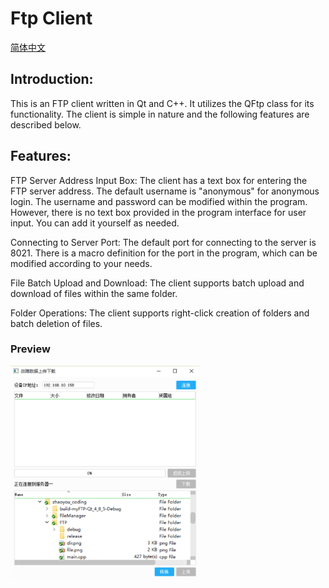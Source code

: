 # Ftp Client
[简体中文](README_CN.md)
## Introduction:

This is an FTP client written in Qt and C++. It utilizes the QFtp class for its functionality. The client is simple in nature and the following features are described below.

## Features:

FTP Server Address Input Box: The client has a text box for entering the FTP server address. The default username is "anonymous" for anonymous login. The username and password can be modified within the program. However, there is no text box provided in the program interface for user input. You can add it yourself as needed.

Connecting to Server Port: The default port for connecting to the server is 8021. There is a macro definition for the port in the program, which can be modified according to your needs.

File Batch Upload and Download: The client supports batch upload and download of files within the same folder.

Folder Operations: The client supports right-click creation of folders and batch deletion of files.

### Preview
<img src="./ftp-preview.png" width="60%" height="auto" style="display: block;">
